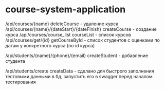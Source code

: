 # course-system-application

/api/courses/{name} deleteCourse - удаление курса
/api/courses/{name}/{dateStart}/{dateFinish} createCourse - создание курса
/api/courses/course_list courseList - список курсов
/api/courses/get/{id} getCourseById - список студентов с оценками по датам у конкретного курса (по id курса)

/api/students/{name}/{phone}/{email} createStudent - добавление студента


/api/students/create createData - сделано для быстрого заполнения тестовыми данными в бд, запустить его в swagger перед началом тестирования
